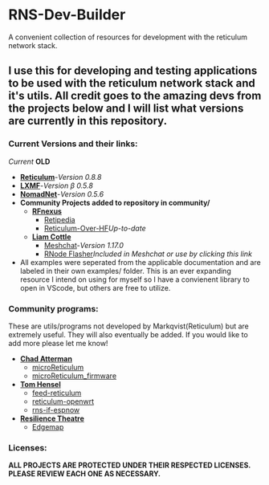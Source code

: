 # RNS-Dev-Builder
A convenient collection of resources for development with the reticulum network stack.
## I use this for developing and testing applications to be used with the reticulum network stack and it's utils. All credit goes to the amazing devs from the projects below and I will list what versions are currently in this repository. 
### Current Versions and their links:
*Current*
**OLD**
- [**Reticulum**](<https://github.com/markqvist/Reticulum>)-*Version 0.8.8* 
- [**LXMF**](<https://github.com/markqvist/LXMF>)-*Version β 0.5.8*
- [**NomadNet**](<https://github.com/markqvist/NomadNet>)-*Version 0.5.6*
- **Community Projects added to repository in community/**
    - [**RFnexus**](<https://github.com/RFnexus>)
        - [Retipedia](<https://github.com/RFnexus/Retipedia>)
        - [Reticulum-Over-HF](<https://github.com/RFnexus/reticulum-over-hf>)*Up-to-date*
    - [**Liam Cottle**](<https://github.com/liamcottle>)
        - [Meshchat](<https://github.com/liamcottle/reticulum-meshchat>)-*Version 1.17.0*
        - [RNode Flasher](<https://liamcottle.github.io/rnode-flasher/>)*Included in Meshchat or use by clicking this link*
- All examples were seperated from the applicable documentation and are labeled in their own examples/ folder. This is an ever expanding resource I intend on using for myself so I have a convienent library to open in VScode, but others are free to utilize.
### Community programs:
These are utils/programs not developed by Markqvist(Reticulum) but are extremely useful. They will also eventually be added. If you would like to add more please let me know!
- [**Chad Atterman**](<https://github.com/attermann>)
    - [microReticulum](<https://github.com/attermann/microReticulum>)
    - [microReticulum_firmware](<https://github.com/attermann/microReticulum_Firmware>)
- [**Tom Hensel**](<https://github.com/gretel>)
    - [feed-reticulum](<https://github.com/gretel/feed-reticulum>)
    - [reticulum-openwrt](<https://github.com/gretel/reticulum-openwrt>)
    - [rns-if-espnow](<https://github.com/gretel/rns-if-espnow>)
- [**Resilience Theatre**](<https://github.com/resiliencetheatre>)
    - [Edgemap](<https://github.com/resiliencetheatre/rpi4edgemap>)
### Licenses:
**ALL PROJECTS ARE PROTECTED UNDER THEIR RESPECTED LICENSES. PLEASE REVIEW EACH ONE AS NECESSARY.**